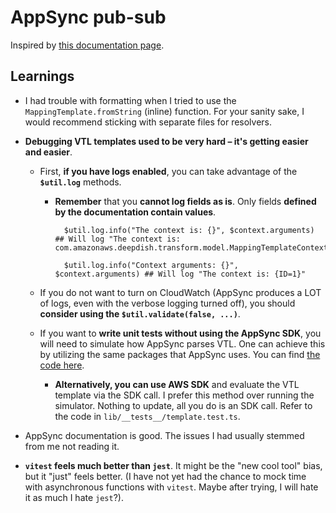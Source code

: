 # AppSync pub-sub

Inspired by [this documentation page](https://docs.aws.amazon.com/appsync/latest/devguide/aws-appsync-real-time-create-generic-api-serverless-websocket.html).

## Learnings

- I had trouble with formatting when I tried to use the `MappingTemplate.fromString` (inline) function.
  For your sanity sake, I would recommend sticking with separate files for resolvers.

- **Debugging VTL templates used to be very hard – it's getting easier and easier**.

  - First, **if you have logs enabled**, you can take advantage of the **`$util.log`** methods.

    - **Remember** that you **cannot log fields as is**. Only fields **defined by the documentation contain values**.

      ```vtl
        $util.log.info("The context is: {}", $context.arguments) ## Will log "The context is: com.amazonaws.deepdish.transform.model.MappingTemplateContext@40ac0c18"

        $util.log.info("Context arguments: {}", $context.arguments) ## Will log "The context is: {ID=1}"
      ```

  - If you do not want to turn on CloudWatch (AppSync produces a LOT of logs, even with the verbose logging turned off), you should **consider using the `$util.validate(false, ...)`**.

  - If you want to **write unit tests without using the AppSync SDK**, you will need to simulate how AppSync parses VTL.
    One can achieve this by utilizing the same packages that AppSync uses. You can find [the code here](https://github.com/theburningmonk/appsyncmasterclass-backend/blob/main/__tests__/steps/when.js#L346).

    - **Alternatively, you can use AWS SDK** and evaluate the VTL template via the SDK call. I prefer this method over running the simulator. Nothing to update, all you do is an SDK call. Refer to the code in `lib/__tests__/template.test.ts`.

- AppSync documentation is good. The issues I had usually stemmed from me not reading it.

- **`vitest` feels much better than `jest`**. It might be the "new cool tool" bias, but it "just" feels better. (I have not yet had the chance to mock time with asynchronous functions with `vitest`. Maybe after trying, I will hate it as much I hate `jest`?).
